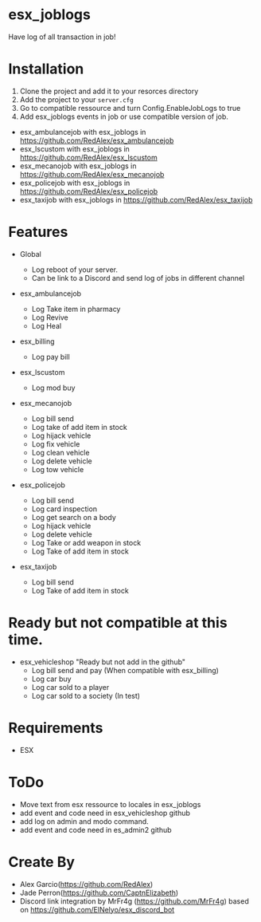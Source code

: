 # esx_joblogs

Have log of all transaction in job!

# Installation
1. Clone the project and add it to your resorces directory
2. Add the project to your `server.cfg`
3. Go to compatible ressource and turn Config.EnableJobLogs to true
4. Add esx_joblogs events in job or use compatible version of job.
* esx_ambulancejob with esx_joblogs in https://github.com/RedAlex/esx_ambulancejob
* esx_lscustom     with esx_joblogs in https://github.com/RedAlex/esx_lscustom
* esx_mecanojob    with esx_joblogs in https://github.com/RedAlex/esx_mecanojob
* esx_policejob    with esx_joblogs in https://github.com/RedAlex/esx_policejob
* esx_taxijob      with esx_joblogs in https://github.com/RedAlex/esx_taxijob

# Features
- Global
  - Log reboot of your server.
  - Can be link to a Discord and send log of jobs in different channel

- esx_ambulancejob
  - Log Take item in pharmacy
  - Log Revive
  - Log Heal
  
- esx_billing
  - Log pay bill

- esx_lscustom
  - Log mod buy
 
- esx_mecanojob
  - Log bill send
  - Log take of add item in stock
  - Log hijack vehicle
  - Log fix vehicle
  - Log clean vehicle
  - Log delete vehicle
  - Log tow vehicle

- esx_policejob
  - Log bill send 
  - Log card inspection
  - Log get search on a body
  - Log hijack vehicle
  - Log delete vehicle
  - Log Take or add weapon in stock
  - Log Take of add item in stock

- esx_taxijob
  - Log bill send 
  - Log Take of add item in stock
  
# Ready but not compatible at this time. 

- esx_vehicleshop "Ready but not add in the github"
  - Log bill send and pay (When compatible with esx_billing)
  - Log car buy
  - Log car sold to a player
  - Log car sold to a society (In test)

 
# Requirements
- ESX

# ToDo
- Move text from esx ressource to locales in esx_joblogs
- add event and code need in esx_vehicleshop github
- add log on admin and modo command.
- add event and code need in es_admin2 github

# Create By
- Alex Garcio(https://github.com/RedAlex)
- Jade Perron(https://github.com/CaptnElizabeth)
- Discord link integration by MrFr4g (https://github.com/MrFr4g) based on https://github.com/ElNelyo/esx_discord_bot
